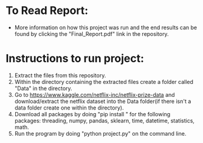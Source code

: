 # To Read Report: 
* More information on how this project was run and the end results can be found by clicking the "Final_Report.pdf" link in the repository.
# Instructions to run project: 
1. Extract the files from this repository. 
2. Within the directory containing the extracted files create a folder called "Data" in the directory.
3. Go to https://www.kaggle.com/netflix-inc/netflix-prize-data and download/extract the netflix dataset into the Data folder(if there isn't a data folder create one within the directory).
4. Download all packages by doing "pip install <package>" for the following packages: threading, numpy, pandas, sklearn, time, datetime, statistics, math.
5. Run the program by doing "python project.py" on the command line. 

